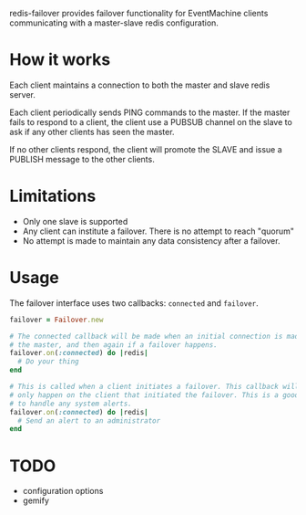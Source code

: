 redis-failover provides failover functionality for EventMachine clients
communicating with a master-slave redis configuration.

How it works
============

Each client maintains a connection to both the master and slave redis server.

Each client periodically sends PING commands to the master. If the master fails
to respond to a client, the client use a PUBSUB channel on the slave to ask if
any other clients has seen the master.

If no other clients respond, the client will promote the SLAVE and issue a
PUBLISH message to the other clients.

Limitations
===========

- Only one slave is supported
- Any client can institute a failover.  There is no attempt to reach "quorum"
- No attempt is made to maintain any data consistency after a failover.

Usage
=====

The failover interface uses two callbacks: `connected` and `failover`.

```ruby
failover = Failover.new

# The connected callback will be made when an initial connection is made to
# the master, and then again if a failover happens.
failover.on(:connected) do |redis|
  # Do your thing
end

# This is called when a client initiates a failover. This callback will
# only happen on the client that initiated the failover. This is a good place
# to handle any system alerts.
failover.on(:connected) do |redis|
  # Send an alert to an administrator
end
```

TODO
====

 - configuration options
 - gemify